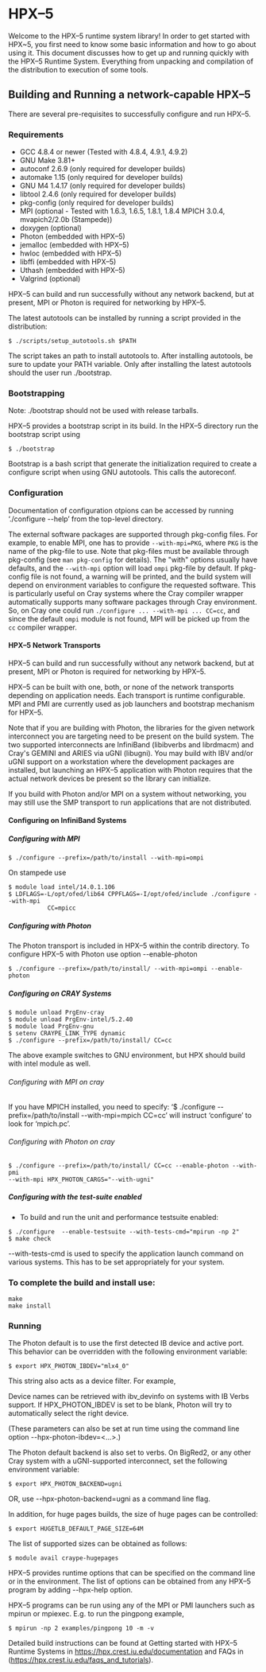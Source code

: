 # HPX–5

Welcome to the HPX–5 runtime system library! In order to get started with 
HPX~5, you first need to know some basic information and how to go about using 
it. This document discusses how to get up and running quickly with the HPX–5 
Runtime System. Everything from unpacking and compilation of the distribution to
 execution of some tools.

## Building and Running a network-capable HPX–5

There are several pre-requisites to successfully configure and run HPX–5.

### Requirements

* GCC 4.8.4 or newer (Tested with 4.8.4, 4.9.1, 4.9.2)
* GNU Make 3.81+    
* autoconf 2.6.9     (only required for developer builds)
* automake 1.15      (only required for developer builds)
* GNU M4 1.4.17      (only required for developer builds)
* libtool 2.4.6      (only required for developer builds)
* pkg-config         (only required for developer builds)
* MPI                (optional - Tested with 1.6.3, 1.6.5, 1.8.1, 1.8.4 
                                 MPICH 3.0.4, mvapich2/2.0b (Stampede))
* doxygen            (optional)
* Photon             (embedded with HPX–5)
* jemalloc           (embedded with HPX–5)
* hwloc              (embedded with HPX–5)
* libffi             (embedded with HPX–5)
* Uthash             (embedded with HPX–5)
* Valgrind           (optional)

HPX–5 can build and run successfully without any network backend, but at
 present, MPI or Photon is required for networking by HPX–5. 

The latest autotools can be installed by running a script provided in the 
distribution:
 
```
$ ./scripts/setup_autotools.sh $PATH
``` 
The script takes an path to install autotools to. After 
installing autotools, be sure to update your PATH variable. Only after 
installing the latest autotools should the user run ./bootstrap.

### Bootstrapping

Note: ./bootstrap should not be used with release tarballs.
 
HPX–5 provides a bootstrap script in its build. In the HPX–5 directory run the 
bootstrap script using

```
$ ./bootstrap
```

Bootstrap is a bash script that generate the initialization required to create 
a configure script when using GNU autotools. This calls the autoreconf.

### Configuration

Documentation of configuration otpions can be accessed by running 
‘./configure --help’ from the top-level directory.

The external software packages are supported through pkg-config files.  For
example, to enable MPI, one has to provide `--with-mpi=PKG`, where `PKG` is the
name of the pkg-file to use. Note that pkg-files must be available through
pkg-config (see `man pkg-config` for details). The "with" options usually have
defaults, and the `--with-mpi` option will load `ompi` pkg-file by default.
If pkg-config file is not found, a warning will be printed, and the build system
will depend on environment variables to configure the requested software. This 
is particularly useful on Cray systems where the Cray compiler wrapper
automatically supports many software packages through Cray environment. So,
on Cray one could run `./configure ... --with-mpi ... CC=cc`, and since the 
default `ompi` module is not found, MPI will be picked up from the `cc` compiler 
wrapper.

#### HPX–5 Network Transports

HPX–5 can build and run successfully without any network backend, but at 
present, MPI or Photon is required for networking by HPX–5.

HPX–5 can be built with one, both, or none of the network transports depending
 on application needs. Each transport is runtime configurable. MPI and PMI are
 currently used as job launchers and bootstrap mechanism for HPX–5.

Note that if you are building with Photon, the libraries for the given network 
interconnect you are targeting need to be present on the build system. The two
 supported interconnects are InfiniBand (libibverbs and librdmacm) and Cray's 
GEMINI and ARIES via uGNI (libugni). You may build with IBV and/or uGNI support
 on a workstation where the development packages are installed, but launching an
 HPX–5 application with Photon requires that the actual network devices be 
present so the library can initialize.

If you build with Photon and/or MPI on a system without networking, you may 
still use the SMP transport to run applications that are not distributed.

#### Configuring on InfiniBand Systems

##### Configuring with MPI

```
$ ./configure --prefix=/path/to/install --with-mpi=ompi
```

On stampede use
```
$ module load intel/14.0.1.106
$ LDFLAGS=-L/opt/ofed/lib64 CPPFLAGS=-I/opt/ofed/include ./configure --with-mpi
           CC=mpicc
```

##### Configuring with Photon

The Photon transport is included in HPX–5 within the contrib directory. To 
configure HPX–5 with Photon use option --enable-photon

```
$ ./configure --prefix=/path/to/install/ --with-mpi=ompi --enable-photon
```

##### Configuring on CRAY Systems

```
$ module unload PrgEnv-cray
$ module unload PrgEnv-intel/5.2.40
$ module load PrgEnv-gnu
$ setenv CRAYPE_LINK_TYPE dynamic
$ ./configure --prefix=/path/to/install/ CC=cc
```

The above example switches to GNU environment, but HPX should build with 
intel module as well.

###### Configuring with MPI on cray

If you have MPICH installed, you need to specify: ‘$ ./configure
 --prefix=/path/to/install --with-mpi=mpich CC=cc’ will instruct ‘configure’ to
 look for ‘mpich.pc’.

###### Configuring with Photon on cray

```
$ ./configure --prefix=/path/to/install/ CC=cc --enable-photon --with-pmi 
--with-mpi HPX_PHOTON_CARGS="--with-ugni"
```

##### Configuring with the test-suite enabled

* To build and run the unit and performance testsuite enabled:

```
$ ./configure  --enable-testsuite --with-tests-cmd="mpirun -np 2" 
$ make check
```

--with-tests-cmd is used to specify the application launch command on various 
systems. This has to be set appropriately for your system.

### To complete the build and install use:

```
make
make install
```

### Running

The Photon default is to use the first detected IB device and active port. This
 behavior can be overridden with the following environment variable:

```
$ export HPX_PHOTON_IBDEV="mlx4_0"
```

This string also acts as a device filter. For example,

Device names can be retrieved with ibv_devinfo on systems with IB Verbs support. 
If HPX_PHOTON_IBDEV is set to be blank, Photon will try to automatically select
 the right device.

(These parameters can also be set at run time using the command line option 
--hpx-photon-ibdev=<...>.)

The Photon default backend is also set to verbs. On BigRed2, or any other Cray
 system with a uGNI-supported interconnect, set the following environment 
variable:

```
$ export HPX_PHOTON_BACKEND=ugni
```

OR, use --hpx-photon-backend=ugni as a command line flag.

In addition, for huge pages builds, the size of huge pages can be controlled:

```
$ export HUGETLB_DEFAULT_PAGE_SIZE=64M
```

The list of supported sizes can be obtained as follows:

```
$ module avail craype-hugepages
```

HPX–5 provides runtime options that can be specified on the command line or in
 the environment. The list of options can be obtained from any HPX–5 program by 
adding --hpx-help option.

HPX–5 programs can be run using any of the MPI or PMI launchers such as mpirun 
or mpiexec.
E.g. to run the pingpong example,

```
$ mpirun -np 2 examples/pingpong 10 -m -v
```

Detailed build instructions can be found at Getting started with HPX–5 Runtime 
Systems in https://hpx.crest.iu.edu/documentation and FAQs in 
(https://hpx.crest.iu.edu/faqs_and_tutorials).
